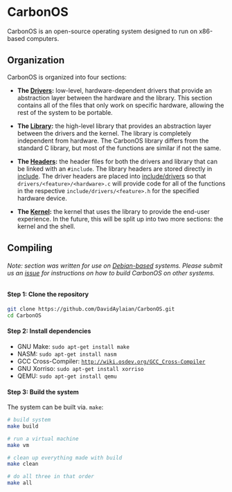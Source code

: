 # CarbonOS
CarbonOS is an open-source operating system designed to run on x86-based computers.

## Organization
CarbonOS is organized into four sections:

* **The [Drivers](drivers):** low-level, hardware-dependent drivers that provide an abstraction layer between the hardware and the library. This section contains all of the files that only work on specific hardware, allowing the rest of the system to be portable.

* **The [Library](library):** the high-level library that provides an abstraction layer between the drivers and the kernel. The library is completely independent from hardware. The CarbonOS library differs from the standard C library, but most of the functions are similar if not the same.

* **The [Headers](include):** the header files for both the drivers and library that can be linked with an `#include`. The library headers are stored directly in [include](include). The driver headers are placed into [include/drivers](include/drivers) so that `drivers/<feature>/<hardware>.c` will provide code for all of the functions in the respective `include/drivers/<feature>.h` for the specified hardware device.

* **The [Kernel](kernel):** the kernel that uses the library to provide the end-user experience. In the future, this will be split up into two more sections: the kernel and the shell.

## Compiling
###### Note: section was written for use on [Debian-based](https://www.debian.org) systems. Please submit us an [issue](issues) for instructions on how to build CarbonOS on other systems.

#### Step 1: Clone the repository

```bash
git clone https://github.com/DavidAylaian/CarbonOS.git
cd CarbonOS
```

#### Step 2: Install dependencies

* GNU Make: `sudo apt-get install make`
* NASM: `sudo apt-get install nasm`
* GCC Cross-Compiler: [`http://wiki.osdev.org/GCC_Cross-Compiler`](http://wiki.osdev.org/GCC_Cross-Compiler)
* GNU Xorriso: `sudo apt-get install xorriso`
* QEMU: `sudo apt-get install qemu`

#### Step 3: Build the system
The system can be built via. `make`:

```bash
# build system
make build

# run a virtual machine
make vm

# clean up everything made with build
make clean

# do all three in that order
make all
```
